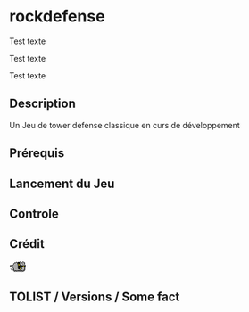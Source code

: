 # rockdefense

<div style:"display:flex;">
	<p>Test texte</p>
	<p>Test texte</p>
	<p>Test texte</p>
</div>

## Description
Un Jeu de tower defense classique en curs de développement

## Prérequis

## Lancement du Jeu

## Controle

## Crédit
![Image Sprite](/textures/sprites/ennemies/ennemy_fast.png "Fast")

## TOLIST / Versions / Some fact